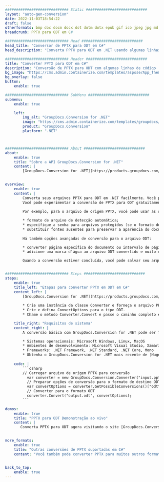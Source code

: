 ```yaml
---
############################# Static ############################
layout: "auto-gen-conversion"
date: 2022-11-03T18:54:22
draft: false
otherformats: bmp doc docm docx dot dotm dotx epub gif ico jpeg jpg md odt ott pdf png psd rtf tex tif tiff txt xps
breadcrumb: PPTX para ODT em C#

############################# Head ############################
head_title: "Conversor de PPTX para ODT em C#"
head_description: "Converta PPTX para ODT em .NET usando algumas linhas de código. Use a API de conversão de documentos do GroupDocs para converter mais de 160 formatos de arquivo."

############################# Header ############################
title: "Converter PPTX para ODT em C#"
description: "Conversão de PPTX para ODT com algumas linhas de código .NET"
bg_image: "https://cms.admin.containerize.com/templates/aspose/App_Themes/V3/images/bg/header1.png"
bg_overlay: false
button:
    enable: true

############################# SubMenu ############################
submenu:
    enable: true

    left:
        img_alt: "GroupDocs.Conversion for .NET"
        image: "https://cms.admin.containerize.com/templates/groupdocs/images/product-logos/90x90-noborder/groupdocs-conversion-net.png"
        product: "GroupDocs.Conversion"
        platform: ".NET"



############################# About ############################
about:
    enable: true
    title: "Sobre a API GroupDocs.Conversion for .NET"
    content: |
        [GroupDocs.Conversion for .NET](https://products.groupdocs.com/conversion/net/) pode ser usado para converter Microsoft Word, Excel, PowerPoint, PDF, Visio e outros formatos. GroupDocs.Conversion é uma API independente que é adequada para sistemas internos e de back-end onde é necessário alto desempenho. Não depende de nenhum software como Microsoft ou Open Office.
    

overview:
    enable: true
    content: |
        Converta seus arquivos PPTX para ODT em .NET facilmente. Você pode usar apenas algumas linhas de código C# em qualquer plataforma de sua escolha, como - Windows, Linux, macOS.
        Você pode experimentar a conversão de PPTX para ODT gratuitamente e avaliar a qualidade dos resultados da conversão. Juntamente com cenários de conversão de arquivo simples, você pode tentar opções mais avançadas para carregar o arquivo de origem PPTX e para salvar o resultado de saída ODT. 
        
        Por exemplo, para o arquivo de origem PPTX, você pode usar as seguintes opções de carregamento:

        * formato de arquivo de detecção automática;
        * especifique a senha para arquivos protegidos (se o formato de arquivo suportar);
        * substituir fontes ausentes para preservar a aparência do documento.
        
        Há também opções avançadas de conversão para o arquivo ODT:

        * converter página específica do documento ou intervalo de páginas;
        * adicione uma marca d'água ao arquivo ODT convertido e muito mais.

        Quando a conversão estiver concluída, você pode salvar seu arquivo ODT no caminho do arquivo local ou em qualquer armazenamento de terceiros, como FTP, Amazon S3, Google Drive, Dropbox etc. Observe - para converter PPTX para {{ TO}} não há necessidade de nenhum software adicional instalado - como MS Office, Open Office, Adobe Acrobat Reader etc.


############################# Steps ############################
steps:
    enable: true
    title_left: "Etapas para converter PPTX em ODT em C#"
    content_left: |
        [GroupDocs.Conversion for .NET](https://products.groupdocs.com/conversion/net/) torna mais fácil para os desenvolvedores converter um arquivo PPTX para ODT com algumas linhas de código.
        
        * Crie uma instância da classe Converter e forneça o arquivo PPTX com o caminho completo
        * Crie e defina ConvertOptions para o tipo ODT.
        * Chame o método Converter.Convert e passe o caminho completo e o formato (ODT) como parâmetro

    title_right: "Requisitos de sistema"
    content_right: |
        A conversão básica com GroupDocs.Conversion for .NET pode ser feita em apenas algumas etapas simples. Nossas APIs são suportadas em todas as principais plataformas e sistemas operacionais. Antes de executar o código abaixo, certifique-se de ter os seguintes pré-requisitos instalados em seu sistema.

        * Sistemas operacionais: Microsoft Windows, Linux, MacOS
        * Ambientes de desenvolvimento: Microsoft Visual Studio, Xamarin, MonoDevelop
        * Frameworks: .NET Framework, .NET Standard, .NET Core, Mono
        * Obtenha o GroupDocs.Conversion for .NET mais recente de [Nuget](https://www.nuget.org/packages/groupdocs.conversion)
         
    code: |
        ```csharp    
        // Carregar arquivo de origem PPTX para conversão
          var converter = new GroupDocs.Conversion.Converter("input.pptx");
          // Preparar opções de conversão para o formato de destino ODT
          var convertOptions = converter.GetPossibleConversions()["odt"].ConvertOptions;
          // Converter para o formato ODT
          converter.Convert("output.odt", convertOptions);
        ```

demos:
    enable: true
    title: "PPTX para ODT Demonstração ao vivo"
    content: |
       Converta PPTX para ODT agora visitando o site [GroupDocs.Conversion App](https://products.groupdocs.app/conversion/family). A demonstração online tem as seguintes vantagens
          

more_formats:
    enable: true
    title: "Outras conversões de PPTX suportadas em C#"
    content: "Você também pode converter PPTX para muitos outros formatos de arquivo. Por favor, veja a lista abaixo."
       
       
back_to_top:
    enable: true
---
```

